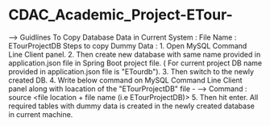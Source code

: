 # CDAC_Academic_Project-ETour-

--> Guidlines To Copy Database Data in Current System : 
        File Name : ETourProjectDB
        Steps to copy Dummy Data : 
              1. Open MySQL Command Line Client panel.
              2. Then create new database with same name provided in application.json file in Spring Boot project file.
                  ( For current project DB name provided in application.json file is "ETourdb").
              3. Then switch to the newly created DB.
              4. Write below command on MySQL Command Line Client panel along with loacation of the "ETourProjectDB" file -
                    --> Command :  source <file location + file name (i.e ETourProjectDB)>
              5. Then hit enter. All required tables with dummy data is created in the newly created database in current machine.

